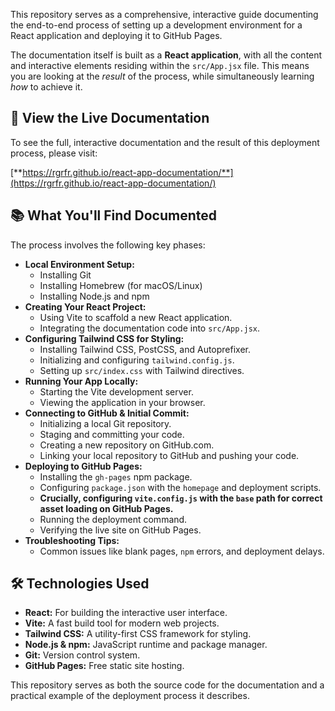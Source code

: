 This repository serves as a comprehensive, interactive guide documenting the end-to-end process of setting up a development environment for a React application and deploying it to GitHub Pages.

The documentation itself is built as a **React application**, with all the content and interactive elements residing within the `src/App.jsx` file. This means you are looking at the *result* of the process, while simultaneously learning *how* to achieve it.

## **🚀 View the Live Documentation**

To see the full, interactive documentation and the result of this deployment process, please visit:

[**https://rgrfr.github.io/react-app-documentation/**](https://rgrfr.github.io/react-app-documentation/)

## **📚 What You'll Find Documented**

The process involves the following key phases:

* **Local Environment Setup:**  
  * Installing Git  
  * Installing Homebrew (for macOS/Linux)  
  * Installing Node.js and npm  
* **Creating Your React Project:**  
  * Using Vite to scaffold a new React application.  
  * Integrating the documentation code into `src/App.jsx`.  
* **Configuring Tailwind CSS for Styling:**  
  * Installing Tailwind CSS, PostCSS, and Autoprefixer.  
  * Initializing and configuring `tailwind.config.js`.  
  * Setting up `src/index.css` with Tailwind directives.  
* **Running Your App Locally:**  
  * Starting the Vite development server.  
  * Viewing the application in your browser.  
* **Connecting to GitHub & Initial Commit:**  
  * Initializing a local Git repository.  
  * Staging and committing your code.  
  * Creating a new repository on GitHub.com.  
  * Linking your local repository to GitHub and pushing your code.  
* **Deploying to GitHub Pages:**  
  * Installing the `gh-pages` npm package.  
  * Configuring `package.json` with the `homepage` and deployment scripts.  
  * **Crucially, configuring `vite.config.js` with the `base` path for correct asset loading on GitHub Pages.**  
  * Running the deployment command.  
  * Verifying the live site on GitHub Pages.  
* **Troubleshooting Tips:**  
  * Common issues like blank pages, `npm` errors, and deployment delays.

## **🛠️ Technologies Used**

* **React:** For building the interactive user interface.  
* **Vite:** A fast build tool for modern web projects.  
* **Tailwind CSS:** A utility-first CSS framework for styling.  
* **Node.js & npm:** JavaScript runtime and package manager.  
* **Git:** Version control system.  
* **GitHub Pages:** Free static site hosting.

This repository serves as both the source code for the documentation and a practical example of the deployment process it describes.

